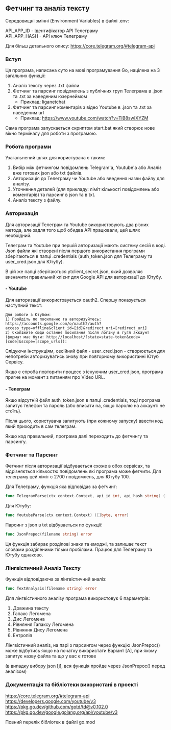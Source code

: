 ## Фетчинг та аналіз тексту

Середовищні змінні (Environment Variables) в файлі .env:

API_APP_ID - Ідентифікатор API Телеграму
\
API_APP_HASH - API ключ Телеграму

Для більш детального опису: https://core.telegram.org/#telegram-api

### Вступ

Ця програма, написана суто на мові програмування Go, націлена на 3 загальних функції:
1) Аналіз тексту через .txt файли
2) Фетчинг та парсинг повідомлень з публічних груп Телеграма в .json та .txt за наведеним юзернеймом
   - Приклад: liganetchat
3) Фетчинг та парсинг коментарів з відео Youtube в .json та .txt за наведеним url
   - Приклад: https://www.youtube.com/watch?v=TiB8swIXYZM

Сама програма запускається скриптом start.bat який створює нове вікно терміналу для роботи з програмою.

### Робота програми

Узагальнений шлях для користувача є таким:

1) Вибір між фетчингом повідомлень Telegram'а, Youtube'а або Аналіз вже готових json або txt файлів.
2) Авторизація до Телеграму чи Youtube або введення назви файлу для аналізу. 
3) Уточнення деталей  (для прикладу: ліміт кількості повідомлень або коментарів) та парсинг в json та в txt.
4) Аналіз тексту з файлу.

### Авторизація

Для авторизації Телеграм та Youtube використовують два різних метода, але задля того щоб обидва API працювали, цей шлях необхідний. 

Телеграм та Youtube при першій авторизації мають систему сесій в коді. Json файли які створені після першого використання програми зберігаються в папці .credentials (auth_token.json для Телеграму та user_cred.json для Ютубу).

В цій же папці зберігаються ytclient_secret.json, який дозволяє визначити правильний клієнт для Google API для авторизації до Ютубу.  

#### - Youtube
Для авторизації використовується oauth2. Спершу показується наступний текст:
```
Для роботи з Ютубом:
1) Пройдіть по посиланню та авторизуйтесь:
https://accounts.google.com/o/oauth2/auth?access_type=offline&client_id=[id]&redirect_uri=[redirect_uri]
2) Cкопіюйте сюди останнє посилання після логіну в гугл аккаунт
(формат має бути: http://localhost/?state=state-token&code=[code]&scope=[scope_urls]):
```

Слідуючи інструкціям, сесійний файл - user_cred.json - створюється для непотреби авторизуватись знову при повторному використанні Ютуб Сервісу. 

Якщо є спроба повторити процесс з існуючим user_cred.json, програма пригне на момент з питанням про Video URL.
#### - Телеграм 

Якщо відсутній файл auth_token.json в папці .credentials, тоді програма запитує телефон та пароль (або вписати na, якщо паролю на аккаунті не стоїть). 

Після цього, користувача запитують (при кожному запуску) ввести код який приходить в сам телеграм. 

Якщо код правильний, програма далі переходить до фетчингу та парсингу.

### Фетчинг та Парсинг

Фетчинг після авторизації відбувається схоже в обох сервісах, та відрізняється кількостю повідомлень які програма може фетчити. Для телеграму цей ліміт є 2700 повідомлень, для Ютубу 100.

Для Телеграму, функція яка відповідає за фетчинг: 

```go 
func TelegramParse(ctx context.Context, api_id int, api_hash string) ([]*tg.Message, string, error) 
```
Для Ютубу:
```go
func YoutubeParse(ctx context.Context) ([]byte, error)
```

Парсинг з json в txt відбувається по функції: 

```go 
func JsonPrepoc(filename string) error
```

Ця функція забирає розділові знаки та емоджі, та залишає текст словами розділеними тільки пробілами. Працює для Телеграму та Ютубу однаково. 

### Лінгвістичний Аналіз Тексту
Функція відповідаюча за лінгвістичний аналіз:

```go
func TextAnalysis(filename string) error
```

Для лінгвістичного аналізу програма використовує 6 параметрів: 

1) Довжина тексту
2) Гапакс Легомена
3) Дис Легомена
4) Рівняння Гапаксу Легомена
5) Рівняння Дису Легомена
6) Ентропія

Лінгвістичний аналіз, на парі з парсингом через функцію JsonPrepoc() може відбутись якщо на початку використати Варіант [А], при якому запитує назву файла та що у вас є готове 

(в випадку вибору json [j], вся функція пройде через JsonPrepoc() перед аналізом)

### Документація та бібліотеки використані в проекті

https://core.telegram.org/#telegram-api
https://developers.google.com/youtube/v3
https://pkg.go.dev/github.com/gotd/td@v0.102.0
https://pkg.go.dev/google.golang.org/api/youtube/v3

Повний перелік бібліотек в файлі go.mod
